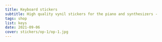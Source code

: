 ```yaml
---
title: Keyboard stickers
subtitle: High quality vynil stickers for the piano and synthesizers - instruments with keys to press
tags: shop
list: keys
date: 2021-09-06
cover: stickers/op-1/op-1.jpg
---
```


